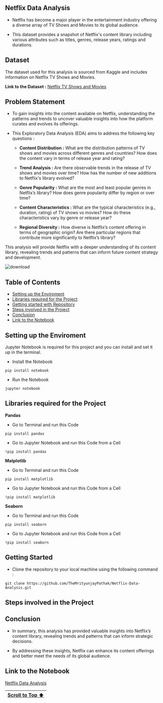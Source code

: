 ## Netflix Data Analysis

- Netflix has become a major player in the entertainment industry offering a diverse array of TV Shows and Movies to its global audience.

- This dataset provides a snapshot of Netflix's content library including various attributes such as titles, genres, release years, ratings and durations.

## Dataset

The dataset used for this analysis is sourced from Kaggle and includes information on Netflix TV Shows and Movies.

**Link to the Dataset :** [Netflix TV Shows and Movies](https://www.kaggle.com/datasets/shivamb/netflix-shows)

## Problem Statement

- To gain insights into the content available on Netflix, understanding the patterns and trends to uncover valuable insights into how the platform curates and evolves its offerings.

- This Exploratory Data Analysis (EDA) aims to address the following key questions :

  - **Content Distribution :** What are the distribution patterns of TV shows and movies across different genres and countries? How does the content vary in terms of release year and rating?

  - **Trend Analysis :** Are there observable trends in the release of TV shows and movies over time? How has the number of new additions to Netflix's library evolved?

  - **Genre Popularity :** What are the most and least popular genres in Netflix’s library? How does genre popularity differ by region or over time?

  - **Content Characteristics :** What are the typical characteristics (e.g., duration, rating) of TV shows vs movies? How do these characteristics vary by genre or release year?

  - **Regional Diversity :** How diverse is Netflix’s content offering in terms of geographic origin? Are there particular regions that contribute more significantly to Netflix’s library?
 
This analysis will provide Netflix with a deeper understanding of its content library, revealing trends and patterns that can inform future content strategy and development.
 
![download](https://github.com/user-attachments/assets/7943a42f-12c2-4e59-a2cc-9c5396837cfa)

## Table of Contents

- [Setting up the Enviroment](#setting-up-the-enviroment)
- [Libraries required for the Project](#libraries-required-for-the-project)
- [Getting started with Repository](#getting-started)
- [Steps involved in the Project](#steps-involved-in-the-project)
- [Conclusion](#conclusion)
- [Link to the Notebook](#link-to-the-notebook)

## Setting up the Enviroment

Jupyter Notebook is required for this project and you can install and set it up in the terminal.

- Install the Notebook
```
pip install notebook
```

- Run the Notebook
```
jupyter notebook
```

## Libraries required for the Project

**Pandas**

- Go to Terminal and run this Code
```
pip install pandas
```

- Go to Jupyter Notebook and run this Code from a Cell
```
!pip install pandas
```

**Matplotlib**

- Go to Terminal and run this Code
```
pip install matplotlib
```

- Go to Jupyter Notebook and run this Code from a Cell
```
!pip install matplotlib
```

**Seaborn**

- Go to Terminal and run this Code
```
pip install seaborn
```

- Go to Jupyter Notebook and run this Code from a Cell
```
!pip install seaborn
```

## Getting Started

- Clone the repository to your local machine using the following command :
```
git clone https://github.com/TheMrityunjayPathak/Netflix-Data-Analysis.git
```

## Steps involved in the Project

## Conclusion

- In summary, this analysis has provided valuable insights into Netflix’s content library, revealing trends and patterns that can inform strategic decisions.

- By addressing these insights, Netflix can enhance its content offerings and better meet the needs of its global audience.

## Link to the Notebook

[Netflix Data Analysis]()

| [Scroll to Top ⬆️](#netflix-data-analysis) |
|:---:|
